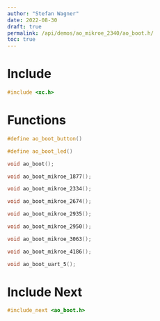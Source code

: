 ```yaml
---
author: "Stefan Wagner"
date: 2022-08-30
draft: true
permalink: /api/demos/ao_mikroe_2340/ao_boot.h/
toc: true
---
```


# Include

```c
#include <xc.h>
```

# Functions

```c
#define ao_boot_button()
```

```c
#define ao_boot_led()
```

```c
void ao_boot();
```

```c
void ao_boot_mikroe_1877();
```

```c
void ao_boot_mikroe_2334();
```

```c
void ao_boot_mikroe_2674();
```

```c
void ao_boot_mikroe_2935();
```

```c
void ao_boot_mikroe_2950();
```

```c
void ao_boot_mikroe_3063();
```

```c
void ao_boot_mikroe_4186();
```

```c
void ao_boot_uart_5();
```

# Include Next

```c
#include_next <ao_boot.h>
```
